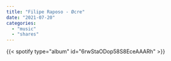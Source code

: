 ```yaml
---
title: "Filipe Raposo - Øcre"
date: "2021-07-20"
categories:
  - "music"
  - "shares"
---
```


{{< spotify type="album" id="6rwStaODop58S8EceAAARh" >}}
